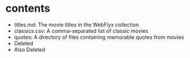 # contents

- titles.md: The movie titles in the WebFlyx collection
- classics.csv: A comma-separated list of classic movies
- quotes: A directory of files containing memorable quotes from movies
- Deleted
- Also Deleted
